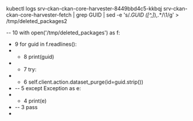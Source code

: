 kubectl logs srv-ckan-ckan-core-harvester-8449bbd4c5-kkbqj srv-ckan-ckan-core-harvester-fetch | grep GUID | sed -e 's/.*GUID \([^,]*\),.*/\1/g' > /tmp/deleted_packages2

-- 10         with open('/tmp/deleted_packages') as f:
+   9             for guid in f.readlines():
+   +   8                 print(guid)
+   +   7                 try:
+   +   6                     self.client.action.dataset_purge(id=guid.strip())
+   --  5                 except Exception as e:
+   +   4                     print(e)
+   --  3                     pass
+
